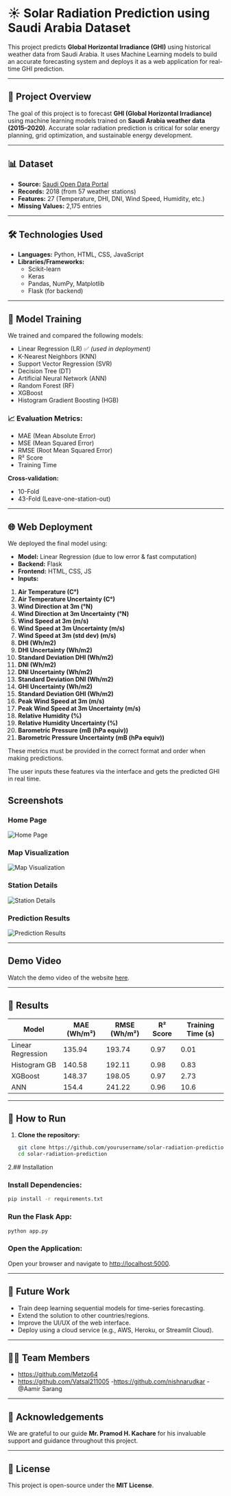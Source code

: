 # ☀️ Solar Radiation Prediction using Saudi Arabia Dataset

This project predicts **Global Horizontal Irradiance (GHI)** using historical weather data from Saudi Arabia. It uses Machine Learning models to build an accurate forecasting system and deploys it as a web application for real-time GHI prediction.

---

## 📖 Project Overview

The goal of this project is to forecast **GHI (Global Horizontal Irradiance)** using machine learning models trained on **Saudi Arabia weather data (2015–2020)**. Accurate solar radiation prediction is critical for solar energy planning, grid optimization, and sustainable energy development.

---

## 📊 Dataset

- **Source:** [Saudi Open Data Portal](https://open.data.gov.sa/)
- **Records:** 2018 (from 57 weather stations)
- **Features:** 27 (Temperature, DHI, DNI, Wind Speed, Humidity, etc.)
- **Missing Values:** 2,175 entries

---

## 🛠 Technologies Used

- **Languages:** Python, HTML, CSS, JavaScript  
- **Libraries/Frameworks:**  
  - Scikit-learn  
  - Keras  
  - Pandas, NumPy, Matplotlib  
  - Flask (for backend) 
---

## 🤖 Model Training

We trained and compared the following models:
- Linear Regression (LR) ✅ *(used in deployment)*
- K-Nearest Neighbors (KNN)
- Support Vector Regression (SVR)
- Decision Tree (DT)
- Artificial Neural Network (ANN)
- Random Forest (RF)
- XGBoost
- Histogram Gradient Boosting (HGB)

### 📈 Evaluation Metrics:
- MAE (Mean Absolute Error)
- MSE (Mean Squared Error)
- RMSE (Root Mean Squared Error)
- R² Score
- Training Time

**Cross-validation:**
- 10-Fold
- 43-Fold (Leave-one-station-out)

---

## 🌐 Web Deployment

We deployed the final model using:
- **Model:** Linear Regression (due to low error & fast computation)
- **Backend:** Flask
- **Frontend:** HTML, CSS, JS
- **Inputs:**  
1. **Air Temperature (C°)**
2. **Air Temperature Uncertainty (C°)**
3. **Wind Direction at 3m (°N)**
4. **Wind Direction at 3m Uncertainty (°N)**
5. **Wind Speed at 3m (m/s)**
6. **Wind Speed at 3m Uncertainty (m/s)**
7. **Wind Speed at 3m (std dev) (m/s)**
8. **DHI (Wh/m2)**
9. **DHI Uncertainty (Wh/m2)**
10. **Standard Deviation DHI (Wh/m2)**
11. **DNI (Wh/m2)**
12. **DNI Uncertainty (Wh/m2)**
13. **Standard Deviation DNI (Wh/m2)**
14. **GHI Uncertainty (Wh/m2)**
15. **Standard Deviation GHI (Wh/m2)**
16. **Peak Wind Speed at 3m (m/s)**
17. **Peak Wind Speed at 3m Uncertainty (m/s)**
18. **Relative Humidity (%)**
19. **Relative Humidity Uncertainty (%)**
20. **Barometric Pressure (mB (hPa equiv))**
21. **Barometric Pressure Uncertainty (mB (hPa equiv))**

These metrics must be provided in the correct format and order when making predictions.

The user inputs these features via the interface and gets the predicted GHI in real time.

## Screenshots

### Home Page
![Home Page](screenshots/home_page.png)

### Map Visualization
![Map Visualization](screenshots/map_visualization.png)

### Station Details
![Station Details](screenshots/station_details.png)

### Prediction Results
![Prediction Results](screenshots/prediction_results.png)

---

## Demo Video

Watch the demo video of the website [here](https://www.youtube.com/watch?v=example).  

---

## 🧪 Results

| Model              | MAE (Wh/m²) | RMSE (Wh/m²) | R² Score | Training Time (s) |
|-------------------|-------------|--------------|----------|-------------------|
| Linear Regression | 135.94      | 193.74       | 0.97     | 0.01              |
| Histogram GB      | 140.58      | 192.11       | 0.98     | 0.83              |
| XGBoost           | 148.37      | 198.05       | 0.97     | 2.73              |
| ANN               | 154.4       | 241.22       | 0.96     | 10.6              |

---

## 🚀 How to Run

1. **Clone the repository:**
   ```bash
   git clone https://github.com/yourusername/solar-radiation-prediction.git
   cd solar-radiation-prediction

2.## Installation

### Install Dependencies:
```bash
pip install -r requirements.txt
```

### Run the Flask App:
```bash
python app.py
```

### Open the Application:
Open your browser and navigate to [http://localhost:5000](http://localhost:5000).

---

## 🔮 Future Work

- Train deep learning sequential models for time-series forecasting.
- Extend the solution to other countries/regions.
- Improve the UI/UX of the web interface.
- Deploy using a cloud service (e.g., AWS, Heroku, or Streamlit Cloud).

---

## 👨‍💻 Team Members

- https://github.com/Metzo64
- https://github.com/Vatsal211005
-https://github.com/nishnarudkar
-@Aamir Sarang
---

## 🙏 Acknowledgements

We are grateful to our guide **Mr. Pramod H. Kachare** for his invaluable support and guidance throughout this project.

---

## 📄 License

This project is open-source under the **MIT License**.
